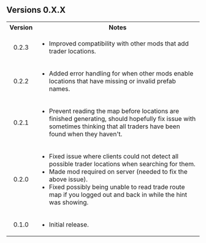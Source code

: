 <div class="header">
	<h2>Versions 0.X.X</h2>
</div>
<table>
	<tbody>
		<tr>
			<th align="center">Version</th>
			<th align="center">Notes</th>
		</tr>
		<tr>
			<td align="center">0.2.3</td>
			<td align="left">
				<ul>
					<li>Improved compatibility with other mods that add trader locations.</li>
				</ul>
			</td>
		</tr>
		<tr>
			<td align="center">0.2.2</td>
			<td align="left">
				<ul>
					<li>Added error handling for when other mods enable locations that have missing or invalid prefab names.</li>
				</ul>
			</td>
		</tr>
		<tr>
			<td align="center">0.2.1</td>
			<td align="left">
				<ul>
					<li>Prevent reading the map before locations are finished generating, should hopefully fix issue with sometimes thinking that all traders have been found when they haven't.</li>
				</ul>
			</td>
		</tr>
		<tr>
			<td align="center">0.2.0</td>
			<td align="left">
				<ul>
					<li>Fixed issue where clients could not detect all possible trader locations when searching for them.</li>
					<li>Made mod required on server (needed to fix the above issue).</li>
					<li>Fixed possibly being unable to read trade route map if you logged out and back in while the hint was showing.</li>
				</ul>
			</td>
		</tr>
		<tr>
			<td align="center">0.1.0</td>
			<td align="left">
				<ul>
					<li>Initial release.</li>
				</ul>
			</td>
		</tr>
	</tbody>
</table>